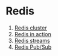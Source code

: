 # Redis

1. [Redis cluster](./cluster.md)
2. [Redis in action](https://redis.com/ebook/redis-in-action/)
3. [Redis streams](./streams.md)
4. [Redis Pub/Sub](./pubsub.md)
